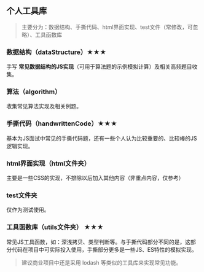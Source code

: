 ## 个人工具库
> 主要分为：数据结构、手撕代码、html界面实现、test文件（常修改，可忽略）、工具函数库

### 数据结构（dataStructure）★★★
手写 **常见数据结构的JS实现**（可用于算法题的示例模拟计算）及相关高频题目收集。

### 算法（algorithm）
收集常见算法实现及相关例题。

### 手撕代码（handwrittenCode）★★★
基本为JS面试中常见的手撕代码题，还有一些个人认为比较重要的、比较棒的JS逻辑实现。

### html界面实现（html文件夹）
主要是一些CSS的实现，不排除以后加入其他内容（非重点内容，仅参考）

### test文件夹
仅作为测试使用。

### 工具函数库（utils文件夹） ★★★
常见JS工具函数，如：深浅拷贝、类型判断等。与手撕代码部分不同的是，这部分代码在项目中可实际投入使用，手撕部分更多是一些JS、ES特性的模拟实现。
> 建议商业项目中还是采用 lodash 等类似的工具库来实现常见功能。